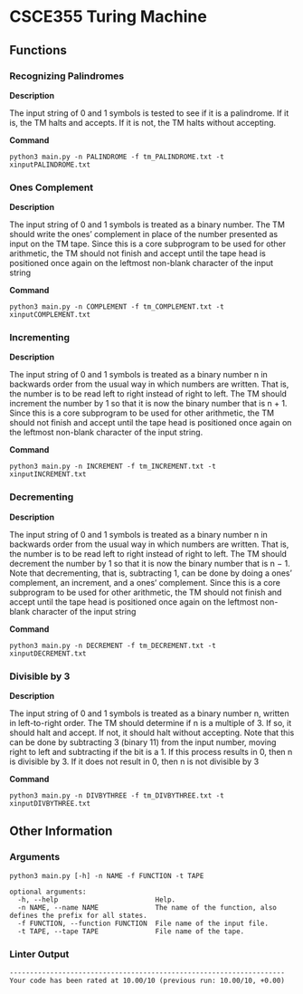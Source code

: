 # CSCE355 Turing Machine

## Functions

### Recognizing Palindromes

**Description**

The input string of 0 and 1 symbols is tested
to see if it is a palindrome. If it is, the TM halts and accepts. If it is
not, the TM halts without accepting.

**Command**

```
python3 main.py -n PALINDROME -f tm_PALINDROME.txt -t xinputPALINDROME.txt
```

### Ones Complement

**Description**

The input string of 0 and 1 symbols is treated as a
binary number. The TM should write the ones’ complement in place
of the number presented as input on the TM tape. Since this is a core
subprogram to be used for other arithmetic, the TM should not finish
and accept until the tape head is positioned once again on the leftmost
non-blank character of the input string

**Command**

```
python3 main.py -n COMPLEMENT -f tm_COMPLEMENT.txt -t xinputCOMPLEMENT.txt
```

### Incrementing

**Description**

The input string of 0 and 1 symbols is treated as a binary
number n in backwards order from the usual way in which numbers
are written. That is, the number is to be read left to right instead of
right to left. The TM should increment the number by 1 so that it is
now the binary number that is n + 1. Since this is a core subprogram
to be used for other arithmetic, the TM should not finish and accept
until the tape head is positioned once again on the leftmost non-blank
character of the input string.

**Command**

```
python3 main.py -n INCREMENT -f tm_INCREMENT.txt -t xinputINCREMENT.txt
```

### Decrementing

**Description**

The input string of 0 and 1 symbols is treated as a binary
number n in backwards order from the usual way in which numbers
are written. That is, the number is to be read left to right instead of
right to left. The TM should decrement the number by 1 so that it is
now the binary number that is n − 1. Note that decrementing, that is,
subtracting 1, can be done by doing a ones’ complement, an increment,
and a ones’ complement. Since this is a core subprogram to be used for
other arithmetic, the TM should not finish and accept until the tape
head is positioned once again on the leftmost non-blank character of
the input string

**Command**

```
python3 main.py -n DECREMENT -f tm_DECREMENT.txt -t xinputDECREMENT.txt
```

### Divisible by 3

**Description**

The input string of 0 and 1 symbols is treated as a binary
number n, written in left-to-right order. The TM should determine if n
is a multiple of 3. If so, it should halt and accept. If not, it should halt
without accepting. Note that this can be done by subtracting 3 (binary 11) from the input number, moving right to left and subtracting if the
bit is a 1. If this process results in 0, then n is divisible by 3. If it does
not result in 0, then n is not divisible by 3

**Command**

```
python3 main.py -n DIVBYTHREE -f tm_DIVBYTHREE.txt -t xinputDIVBYTHREE.txt
```

## Other Information

### Arguments

```
python3 main.py [-h] -n NAME -f FUNCTION -t TAPE

optional arguments:
  -h, --help                        Help.
  -n NAME, --name NAME              The name of the function, also defines the prefix for all states.
  -f FUNCTION, --function FUNCTION  File name of the input file.
  -t TAPE, --tape TAPE              File name of the tape.
```

### Linter Output

```
--------------------------------------------------------------------
Your code has been rated at 10.00/10 (previous run: 10.00/10, +0.00)
```
